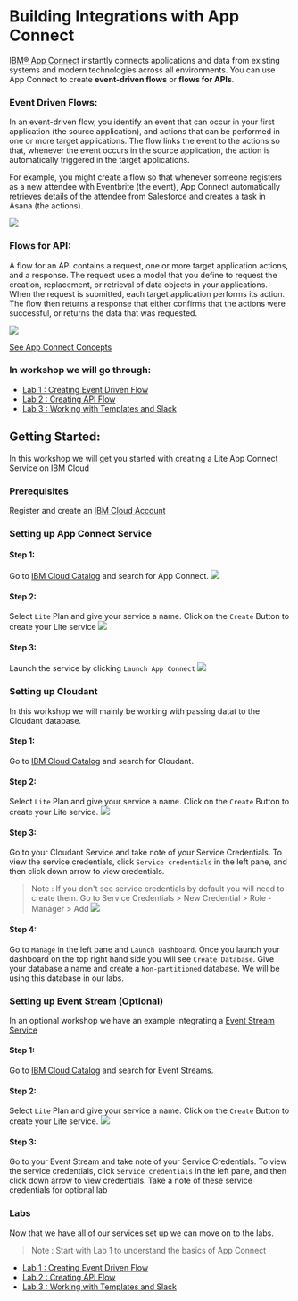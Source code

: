 # Building Integrations with App Connect 

[IBM® App Connect](https://www.ibm.com/cloud/app-connect) instantly connects applications and data from existing systems and modern technologies across all environments. You can use App Connect to create **event-driven flows** or **flows for APIs**. 

### Event Driven Flows: 
In an event-driven flow, you identify an event that can occur in your first application (the source application), and actions that can be performed in one or more target applications. The flow links the event to the actions so that, whenever the event occurs in the source application, the action is automatically triggered in the target applications.

For example, you might create a flow so that whenever someone registers as a new attendee with Eventbrite (the event), App Connect automatically retrieves details of the attendee from Salesforce and creates a task in Asana (the actions). 

![](./images/img1.jpg)

### Flows for API:
A flow for an API contains a request, one or more target application actions, and a response. The request uses a model that you define to request the creation, replacement, or retrieval of data objects in your applications. When the request is submitted, each target application performs its action. The flow then returns a response that either confirms that the actions were successful, or returns the data that was requested.

![](./images/img2.jpg)

[See App Connect Concepts](https://cloud.ibm.com/docs/AppConnect?topic=AppConnect-concepts)

### In workshop we will go through: 
- [Lab 1 : Creating Event Driven Flow](https://github.com/pmmistry/AppConnectWorkshop/blob/main/EventFlow.md) 
- [Lab 2 : Creating API Flow](https://github.com/pmmistry/AppConnectWorkshop/blob/main/APIFlow.md)
- [Lab 3 : Working with Templates and Slack](https://github.com/pmmistry/AppConnectWorkshop/blob/main/Templates.md)

## Getting Started: 
In this workshop we will get you started with creating a Lite App Connect Service on IBM Cloud 

### Prerequisites
Register and create an [IBM Cloud Account](https://cloud.ibm.com/login) 

### Setting up App Connect Service 

#### Step 1: 
Go to [IBM Cloud Catalog](https://cloud.ibm.com/catalog) and search for App Connect.
![](./images/img3.png)

#### Step 2: 
Select `Lite` Plan and give your service a name. Click on the `Create` Button to create your Lite service
![](./images/img4.png)

#### Step 3: 
Launch the service by clicking `Launch App Connect`
![](./images/img5.png)


### Setting up Cloudant
In this workshop we will mainly be working with passing datat to the Cloudant database. 

#### Step 1: 
Go to [IBM Cloud Catalog](https://cloud.ibm.com/catalog) and search for Cloudant.

#### Step 2: 
Select `Lite` Plan and give your service a name. Click on the `Create` Button to create your Lite service. 
![](./images/img6.png)

#### Step 3: 
Go to your Cloudant Service and take note of your Service Credentials. To view the service credentials, click `Service credentials` in the left pane, and then click down arrow to view credentials.
> Note : If you don't see service credentials by default you will need to create them. Go to Service Credentials > New Credential > Role - Manager > Add 
![](./images/img7.png)

#### Step 4: 
Go to `Manage` in the left pane and `Launch Dashboard`. Once you launch your dashboard on the top right hand side you will see `Create Database`. Give your database a name and create a `Non-partitioned` database. We will be using this database in our labs. 

### Setting up Event Stream (Optional)
In an optional workshop we have an example integrating a [Event Stream Service](https://www.ibm.com/cloud/event-streams)

#### Step 1: 
Go to [IBM Cloud Catalog](https://cloud.ibm.com/catalog) and search for Event Streams.

#### Step 2: 
Select `Lite` Plan and give your service a name. Click on the `Create` Button to create your Lite service. 
![](./images/img10.png)


#### Step 3: 
Go to your Event Stream and take note of your Service Credentials. To view the service credentials, click `Service credentials` in the left pane, and then click down arrow to view credentials. Take a note of these service credentials for optional lab

### Labs 
Now that we have all of our services set up we can move on to the labs. 

> Note : Start with Lab 1 to understand the basics of App Connect 

- [Lab 1 : Creating Event Driven Flow](https://github.com/pmmistry/AppConnectWorkshop/blob/main/EventFlow.md) 
- [Lab 2 : Creating API Flow](https://github.com/pmmistry/AppConnectWorkshop/blob/main/APIFlow.md)
- [Lab 3 : Working with Templates and Slack](https://github.com/pmmistry/AppConnectWorkshop/blob/main/Templates.md) 

 


